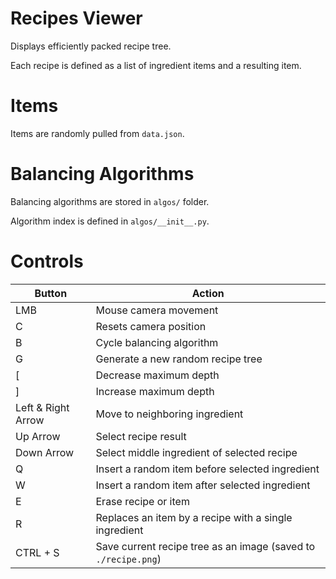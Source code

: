 # Recipes Viewer
Displays efficiently packed recipe tree.

Each recipe is defined as a list of ingredient items and a resulting item.

# Items
Items are randomly pulled from `data.json`.

# Balancing Algorithms
Balancing algorithms are stored in `algos/` folder.

Algorithm index is defined in `algos/__init__.py`.

# Controls
| Button | Action |
|--------|--------|
| LMB | Mouse camera movement |
| C | Resets camera position |
| B | Cycle balancing algorithm |
| G | Generate a new random recipe tree |
| [ | Decrease maximum depth |
| ] | Increase maximum depth |
| Left & Right Arrow | Move to neighboring ingredient |
| Up Arrow | Select recipe result |
| Down Arrow | Select middle ingredient of selected recipe |
| Q | Insert a random item before selected ingredient |
| W | Insert a random item after selected ingredient |
| E | Erase recipe or item |
| R | Replaces an item by a recipe with a single ingredient |
| CTRL + S | Save current recipe tree as an image (saved to `./recipe.png`) |